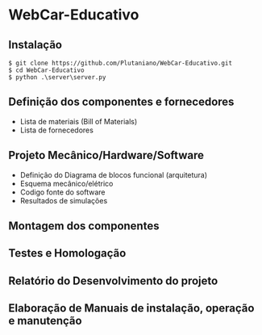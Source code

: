 # WebCar-Educativo

## Instalação

```
$ git clone https://github.com/Plutaniano/WebCar-Educativo.git
$ cd WebCar-Educativo
$ python .\server\server.py
```

## Definição dos componentes e fornecedores

* Lista de materiais (Bill of Materials)
* Lista de fornecedores

## Projeto Mecânico/Hardware/Software

* Definição do Diagrama de blocos funcional (arquitetura)
* Esquema mecânico/elétrico
* Codigo fonte do software
* Resultados de simulações

## Montagem dos componentes

## Testes e Homologação

## Relatório do Desenvolvimento do projeto

## Elaboração de Manuais de instalação, operação e manutenção

